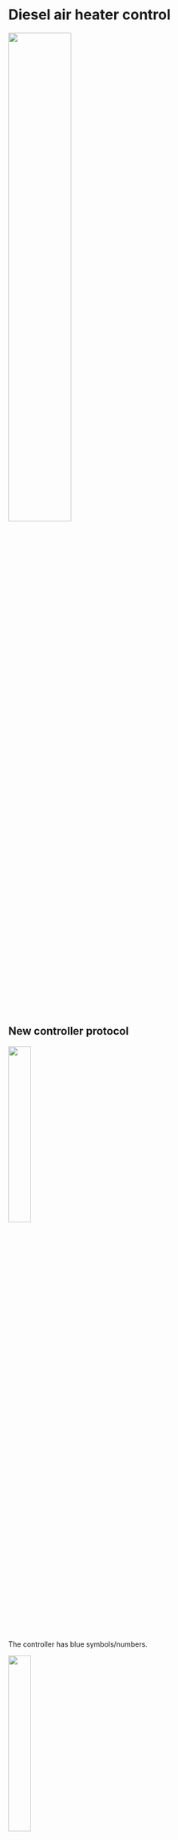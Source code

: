 # Diesel air heater control

<img src="https://github.com/lukepasek/diesel-air-heater-control/assets/6756387/f79806ff-4568-4286-bd64-a9b7440f8464" width="50%">

## New controller protocol

<img src="https://github.com/lukepasek/diesel-air-heater-control/assets/6756387/4ec178e6-bfd3-4cf4-b9d5-ae88bbd995fa" width="30%">

The controller has blue symbols/numbers.

<img src="https://github.com/lukepasek/diesel-air-heater-control/assets/6756387/60e005c2-2406-4097-aebb-99cc43b83b85" width="30%">

This new controller (and matching main unit in the heater) communicate using a different protocol to the older heater/controller versions.

## Sample of protocol decode

Come data grames already analised and decoded.

```
    8164: 0: 10100110 0xa6 | 0: 01100000 0x60 1: 00001011 0x0b | manual mode | idle 11V
     998: 0: 10100110 0xa6 | 0: 01100000 0x60 1: 00001011 0x0b | manual mode | idle 11V
    [ duplicates removed ]
     560: 0: 10100010 0xa2 | 0: 01100000 0x60 1: 01000010 0x42 | on/off toggle | on, H3
     440: 0: 10100110 0xa6 | 0: 01100000 0x60 1: 01000010 0x42 | manual mode | on, H3
    1001: 0: 10100110 0xa6 | 0: 01100000 0x60 1: 01000010 0x42 | manual mode | on, H3
    1002: 0: 10100110 0xa6 | 0: 01101000 0x68 1: 01000010 0x42 | manual mode | on, fan, H3
    1001: 0: 10100110 0xa6 | 0: 01101000 0x68 1: 01000010 0x42 | manual mode | on, fan, H3
    [ duplicates removed ]
    1000: 0: 10100110 0xa6 | 0: 01101001 0x69 1: 01000010 0x42 | manual mode | on, glow plug, fan, H3
    1002: 0: 10100110 0xa6 | 0: 01101001 0x69 1: 01000010 0x42 | manual mode | on, glow plug, fan, H3
    [ duplicates removed ]
     986: 0: 10100010 0xa2 | 0: 01100001 0x61 1: 11000000 0xc0 | on/off toggle | shutdown, glow plug, H1
     351: 0: 10100110 0xa6 | 0: 01100000 0x60 1: 00001011 0x0b | manual mode | idle 11V
```
